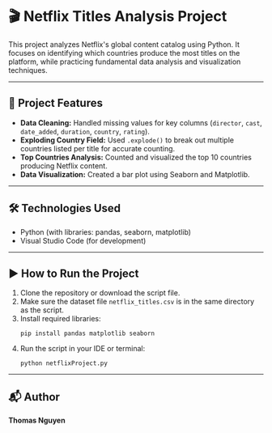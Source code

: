# 🎬 Netflix Titles Analysis Project

This project analyzes Netflix's global content catalog using Python. It focuses on identifying which countries produce the most titles on the platform, while practicing fundamental data analysis and visualization techniques.

---

## 📌 Project Features

- **Data Cleaning:** Handled missing values for key columns (`director`, `cast`, `date_added`, `duration`, `country`, `rating`).
- **Exploding Country Field:** Used `.explode()` to break out multiple countries listed per title for accurate counting.
- **Top Countries Analysis:** Counted and visualized the top 10 countries producing Netflix content.
- **Data Visualization:** Created a bar plot using Seaborn and Matplotlib.

---

## 🛠 Technologies Used

- Python (with libraries: pandas, seaborn, matplotlib)
- Visual Studio Code (for development)

---

## ▶️ How to Run the Project

1. Clone the repository or download the script file.
2. Make sure the dataset file `netflix_titles.csv` is in the same directory as the script.
3. Install required libraries:
   ```
   pip install pandas matplotlib seaborn
   ```
4. Run the script in your IDE or terminal:
   ```
   python netflixProject.py
   ```

---

## 📬 Author

**Thomas Nguyen**
